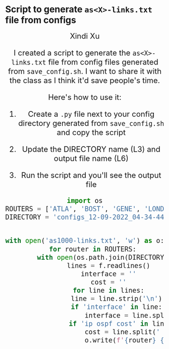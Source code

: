 # Script to generate `as<X>-links.txt` file from configs

<div align = "center"><font size = 5> Xindi Xu<div>

I created a script to generate the `as<X>-links.txt` file from config files generated from `save_config.sh`. I want to share it with the class as I think it'd save people's time.

Here's how to use it:

1. Create a `.py` file next to your config directory generated from `save_config.sh` and copy the script 

2. Update the DIRECTORY name (L3) and output file name (L6)

3. Run the script and you'll see the output file

```python
import os
ROUTERS = ['ATLA', 'BOST', 'GENE', 'LOND', 'MIAM', 'NEWY', 'PARI', 'ZURI']
DIRECTORY = 'configs_12-09-2022_04-34-44'


with open('as1000-links.txt', 'w') as o:
    for router in ROUTERS:
        with open(os.path.join(DIRECTORY, router + '.txt'), 'r') as f:
            lines = f.readlines()
            interface = ''
            cost = ''
            for line in lines:
                line = line.strip('\n')
                if 'interface' in line:
                    interface = line.split(' ')[-1].replace('port_', '')
                if 'ip ospf cost' in line:
                    cost = line.split(' ')[-1]
                    o.write(f'{router} {interface} {cost}\n')
```

